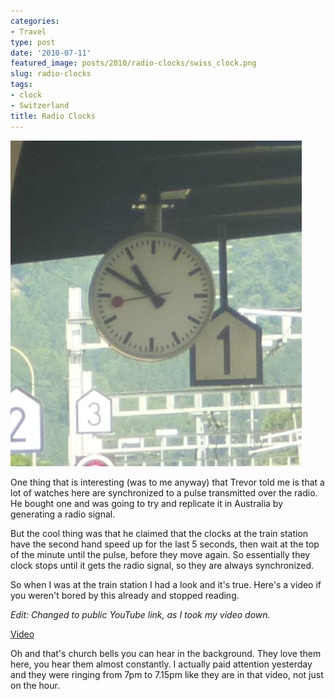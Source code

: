 ```yaml
---
categories:
- Travel
type: post
date: '2010-07-11'
featured_image: posts/2010/radio-clocks/swiss_clock.png
slug: radio-clocks
tags:
- clock
- Switzerland
title: Radio Clocks
---
```


![swiss_clock](swiss_clock.png)

One thing that is interesting (was to me anyway) that Trevor told me is that a lot of watches here are synchronized to a pulse transmitted over the radio. He bought one and was going to try and replicate it in Australia by generating a radio signal.

But the cool thing was that he claimed that the clocks at the train station have the second hand speed up for the last 5 seconds, then wait at the top of the minute until the pulse, before they move again. So essentially they clock stops until it gets the radio signal, so they are always synchronized.

So when I was at the train station I had a look and it's true. Here's a video if you weren't bored by this already and stopped reading.

_Edit: Changed to public YouTube link, as I took my video down._

[Video](https://www.youtube.com/watch?v=lJs2R0tX_Zk)

Oh and that's church bells you can hear in the background. They love them here, you hear them almost constantly. I actually paid attention yesterday and they were ringing from 7pm to 7.15pm like they are in that video, not just on the hour.